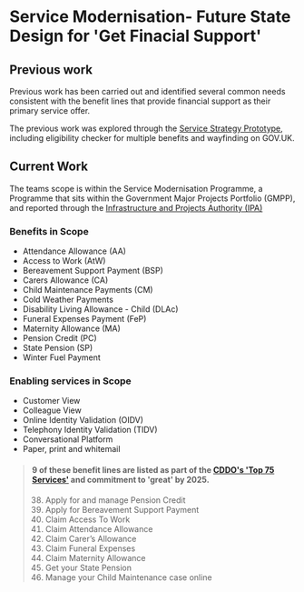 # Service Modernisation- Future State Design for 'Get Finacial Support'

## Previous work

Previous work has been carried out and identified several common needs consistent with the benefit lines that provide financial support as their primary service offer. 

The previous work was explored through the [Service Strategy Prototype](https://github.com/dwp/service-strategy-prototype), including eligibility checker for multiple benefits and wayfinding on GOV.UK.

## Current Work

The teams scope is within the Service Modernisation Programme, a Programme that sits within the Government Major Projects Portfolio (GMPP), and reported through the [Infrastructure and Projects Authority (IPA)](https://assets.publishing.service.gov.uk/media/64c91eaed8b1a71e86b05df3/IPA-Annual-report-2022-2023.pdf.pdf)

### Benefits in Scope
* Attendance Allowance (AA)
* Access to Work (AtW)
* Bereavement Support Payment (BSP)
* Carers Allowance (CA)
* Child Maintenance Payments (CM)
* Cold Weather Payments
* Disability Living Allowance - Child (DLAc)
* Funeral Expenses Payment (FeP)
* Maternity Allowance (MA)
* Pension Credit (PC)
* State Pension (SP)
* Winter Fuel Payment

### Enabling services in Scope
* Customer View
* Colleague View
* Online Identity Validation (OIDV)
* Telephony Identity Validation (TIDV)
* Conversational Platform
* Paper, print and whitemail 

> #### 9 of these benefit lines are listed as part of the [CDDO's 'Top 75 Services'](https://www.gov.uk/government/publications/roadmap-for-digital-and-data-2022-to-2025/transforming-for-a-digital-future-2022-to-2025-roadmap-for-digital-and-data#annex-top-75-services) and commitment to 'great' by 2025.
> 
> 38. Apply for and manage Pension Credit
> 40. Apply for Bereavement Support Payment
> 41. Claim Access To Work
> 42. Claim Attendance Allowance
> 43. Claim Carer’s Allowance
> 45. Claim Funeral Expenses
> 47. Claim Maternity Allowance
> 48. Get your State Pension
> 49. Manage your Child Maintenance case online
